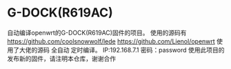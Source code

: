 # G-DOCK(R619AC)

自动编译openwrt的G-DOCK(R619AC)固件的项目。
使用的源码有
https://github.com/coolsnowwolf/lede
https://github.com/Lienol/openwrt
使用了大佬的源码 全自动 定时编译。
IP:192.168.7.1 密码：password
使用此项目的发布新的固件，请注明本仓库，谢谢合作
